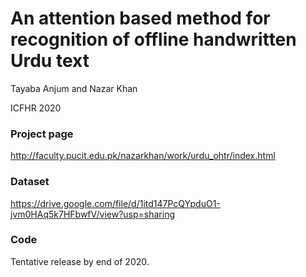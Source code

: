 # An attention based method for recognition of offline handwritten Urdu text
Tayaba Anjum and Nazar Khan

ICFHR 2020

### Project page
http://faculty.pucit.edu.pk/nazarkhan/work/urdu_ohtr/index.html

### Dataset
https://drive.google.com/file/d/1itd147PcQYpduO1-jvm0HAq5k7HFbwfV/view?usp=sharing

### Code
Tentative release by end of 2020. 
